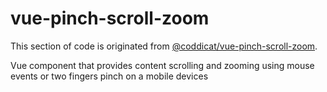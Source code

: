 # vue-pinch-scroll-zoom
This section of code is originated from [@coddicat/vue-pinch-scroll-zoom](https://github.com/coddicat/vue-pinch-scroll-zoom/tree/main).

Vue component that provides content scrolling and zooming using mouse events or two fingers pinch on a mobile devices